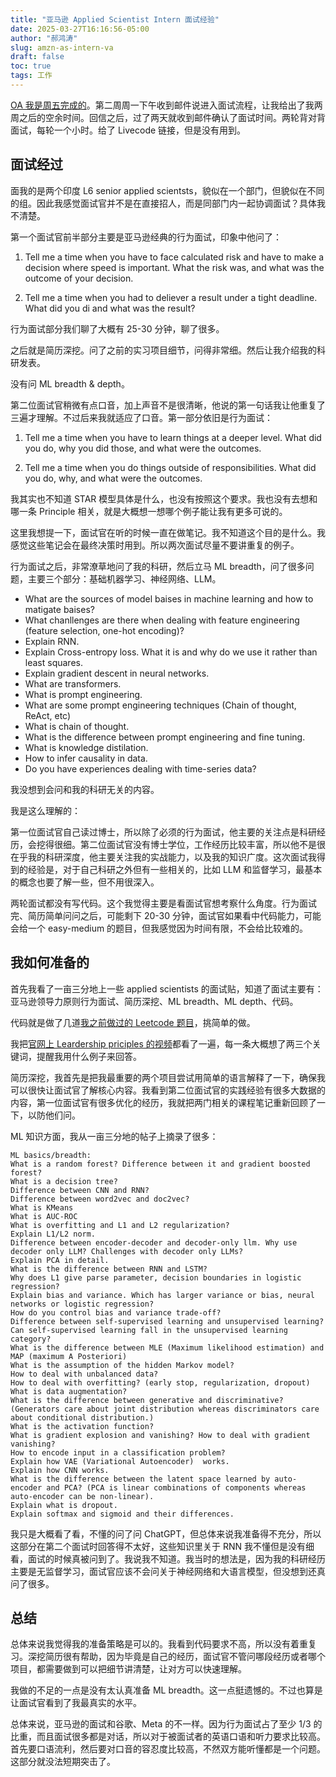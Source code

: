 ```yaml
---
title: "亚马逊 Applied Scientist Intern 面试经验"
date: 2025-03-27T16:16:56-05:00
author: "郝鸿涛"
slug: amzn-as-intern-va
draft: false
toc: true
tags: 工作
---
```


[OA 我是周五完成的](/cn/2025/03/17/amzn-as-intern-oa/)。第二周周一下午收到邮件说进入面试流程，让我给出了我两周之后的空余时间。回信之后，过了两天就收到邮件确认了面试时间。两轮背对背面试，每轮一个小时。给了 Livecode 链接，但是没有用到。

## 面试经过

面我的是两个印度 L6 senior applied scientsts，貌似在一个部门，但貌似在不同的组。因此我感觉面试官并不是在直接招人，而是同部门内一起协调面试？具体我不清楚。

第一个面试官前半部分主要是亚马逊经典的行为面试，印象中他问了：

1. Tell me a time when you have to face calculated risk and have to make a decision where speed is important. What the risk was, and what was the outcome of your decision. 

2. Tell me a time when you had to deliever a result under a tight deadline. What did you di and what was the result?

行为面试部分我们聊了大概有 25-30 分钟，聊了很多。

之后就是简历深挖。问了之前的实习项目细节，问得非常细。然后让我介绍我的科研发表。

没有问 ML breadth & depth。

第二位面试官稍微有点口音，加上声音不是很清晰，他说的第一句话我让他重复了三遍才理解。不过后来我就适应了口音。第一部分依旧是行为面试：

1. Tell me a time when you have to learn things at a deeper level. What did you do, why you did those, and what were the outcomes. 

2. Tell me a time when you do things outside of responsibilities. What did you do, why, and what were the outcomes. 

我其实也不知道 STAR 模型具体是什么，也没有按照这个要求。我也没有去想和哪一条 Principle 相关，就是大概想一想哪个例子能让我有更多可说的。

这里我想提一下，面试官在听的时候一直在做笔记。我不知道这个目的是什么。我感觉这些笔记会在最终决策时用到。所以两次面试尽量不要讲重复的例子。

行为面试之后，非常潦草地问了我的科研，然后立马 ML breadth，问了很多问题，主要三个部分：基础机器学习、神经网络、LLM。

- What are the sources of model baises in machine learning and how to matigate baises?
- What chanllenges are there when dealing with feature engineering (feature selection, one-hot encoding)?
- Explain RNN.
- Explain Cross-entropy loss. What it is and why do we use it rather than least squares. 
- Explain gradient descent in neural networks. 
- What are transformers. 
- What is prompt engineering.
- What are some prompt engineering techniques (Chain of thought, ReAct, etc)
- What is chain of thought.  
- What is the difference between prompt engineering and fine tuning. 
- What is knowledge distilation. 
- How to infer causality in data.
- Do you have experiences dealing with time-series data?

我没想到会问和我的科研无关的内容。

我是这么理解的：

第一位面试官自己读过博士，所以除了必须的行为面试，他主要的关注点是科研经历，会挖得很细。第二位面试官没有博士学位，工作经历比较丰富，所以他不是很在乎我的科研深度，他主要关注我的实战能力，以及我的知识广度。这次面试我得到的经验是，对于自己科研之外但有一些相关的，比如 LLM 和监督学习，最基本的概念也要了解一些，但不用很深入。

两轮面试都没有写代码。这个我觉得主要是看面试官想考察什么角度。行为面试完、简历简单问问之后，可能剩下 20-30 分钟，面试官如果看中代码能力，可能会给一个 easy-medium 的题目，但我感觉因为时间有限，不会给比较难的。

## 我如何准备的

首先我看了一亩三分地上一些 applied scientists 的面试贴，知道了面试主要有：亚马逊领导力原则行为面试、简历深挖、ML breadth、ML depth、代码。

代码就是做了几道[我之前做过的 Leetcode 题目](https://docs.google.com/spreadsheets/d/1HdzDXnKcdbMu3QBMuCb-Beyg5icBA2ShlBGfSN7X4Rs/edit?usp=sharing)，挑简单的做。

我把[官网上 Leardership priciples 的视频](https://www.amazon.jobs/content/en/our-workplace/leadership-principles)都看了一遍，每一条大概想了两三个关键词，提醒我用什么例子来回答。

简历深挖，我首先是把我最重要的两个项目尝试用简单的语言解释了一下，确保我可以很快让面试官了解核心内容。我看到第二位面试官的实践经验有很多大数据的内容，第一位面试官有很多优化的经历，我就把两门相关的课程笔记重新回顾了一下，以防他们问。

ML 知识方面，我从一亩三分地的帖子上摘录了很多：

```
ML basics/breadth:
What is a random forest? Difference between it and gradient boosted forest?
What is a decision tree?
Difference between CNN and RNN?
Difference between word2vec and doc2vec?
What is KMeans
What is AUC-ROC
What is overfitting and L1 and L2 regularization?
Explain L1/L2 norm. 
Difference between encoder-decoder and decoder-only llm. Why use decoder only LLM? Challenges with decoder only LLMs?
Explain PCA in detail. 
What is the difference between RNN and LSTM?
Why does L1 give parse parameter, decision boundaries in logistic regression?
Explain bias and variance. Which has larger variance or bias, neural networks or logistic regression?
How do you control bias and variance trade-off?
Difference between self-supervised learning and unsupervised learning?
Can self-supervised learning fall in the unsupervised learning category?
What is the difference between MLE (Maximum likelihood estimation) and MAP (maximum A Posteriori) 
What is the assumption of the hidden Markov model?
How to deal with unbalanced data?
How to deal with overfitting? (early stop, regularization, dropout)
What is data augmentation?
What is the difference between generative and discriminative? (Generators care about joint distribution whereas discriminators care about conditional distribution.)
What is the activation function?
What is gradient explosion and vanishing? How to deal with gradient vanishing?
How to encode input in a classification problem?
Explain how VAE (Variational Autoencoder)  works.
Explain how CNN works. 
What is the difference between the latent space learned by auto-encoder and PCA? (PCA is linear combinations of components whereas auto-encoder can be non-linear).
Explain what is dropout. 
Explain softmax and sigmoid and their differences. 
```

我只是大概看了看，不懂的问了问 ChatGPT，但总体来说我准备得不充分，所以这部分在第二个面试时回答得不太好，这些知识里关于 RNN 我不懂但是没有细看，面试的时候真被问到了。我说我不知道。我当时的想法是，因为我的科研经历主要是无监督学习，面试官应该不会问关于神经网络和大语言模型，但没想到还真问了很多。

## 总结

总体来说我觉得我的准备策略是可以的。我看到代码要求不高，所以没有着重复习。深挖简历很有帮助，因为毕竟是自己的经历，面试官不管问哪段经历或者哪个项目，都需要做到可以把细节讲清楚，让对方可以快速理解。

我做的不足的一点是没有太认真准备 ML breadth。这一点挺遗憾的。不过也算是让面试官看到了我最真实的水平。

总体来说，亚马逊的面试和谷歌、Meta 的不一样。因为行为面试占了至少 1/3 的比重，而且面试很多都是对话，所以对于被面试者的英语口语和听力要求比较高。首先要口语流利，然后要对口音的容忍度比较高，不然双方能听懂都是一个问题。这部分就没法短期突击了。